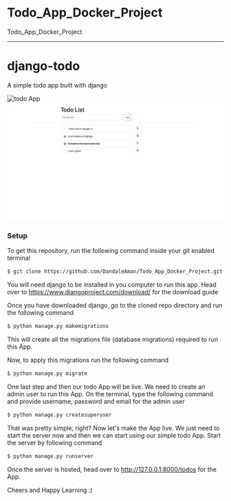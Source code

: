 # Todo_App_Docker_Project
Todo_App_Docker_Project
**********************************************************************************************

# django-todo
A simple todo app built with django

![todo App](https://raw.githubusercontent.com/shreys7/django-todo/develop/staticfiles/todoApp.png)
![todo App](https://github.com/DandaleAman/Todo_App_Docker_Project/blob/main/staticfiles/todoApp.png)
### Setup
To get this repository, run the following command inside your git enabled terminal
```bash
$ git clone https://github.com/DandaleAman/Todo_App_Docker_Project.git 
```
You will need django to be installed in you computer to run this app. Head over to https://www.djangoproject.com/download/ for the download guide

Once you have downloaded django, go to the cloned repo directory and run the following command

```bash
$ python manage.py makemigrations
```

This will create all the migrations file (database migrations) required to run this App.

Now, to apply this migrations run the following command
```bash
$ python manage.py migrate
```

One last step and then our todo App will be live. We need to create an admin user to run this App. On the terminal, type the following command and provide username, password and email for the admin user
```bash
$ python manage.py createsuperuser
```

That was pretty simple, right? Now let's make the App live. We just need to start the server now and then we can start using our simple todo App. Start the server by following command

```bash
$ python manage.py runserver
```

Once the server is hosted, head over to http://127.0.0.1:8000/todos for the App.

Cheers and Happy Learning :)
